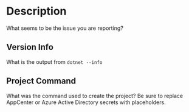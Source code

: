 # Description

What seems to be the issue you are reporting?

## Version Info

What is the output from `dotnet --info`

## Project Command

What was the command used to create the project?
Be sure to replace AppCenter or Azure Active Directory secrets with placeholders.